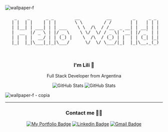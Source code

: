 ![wallpaper-f](https://github.com/user-attachments/assets/55cdbe10-b038-41e5-96d2-311209706a5f)

 <pre align="center">
  _    _      _ _        __          __        _     _ _ 
 | |  | |    | | |       \ \        / /       | |   | | |
 | |__| | ___| | | ___    \ \  /\  / /__  _ __| | __| | |
 |  __  |/ _ \ | |/ _ \    \ \/  \/ / _ \| '__| |/ _` | |
 | |  | |  __/ | | (_) |    \  /\  / (_) | |  | | (_| |_|
 |_|  |_|\___|_|_|\___/      \/  \/ \___/|_|  |_|\__,_(_)
                                                         
 </pre>

 <h3 align='center'>I'm Lili 👋</h3>

 <p align='center'>Full Stack Developer from Argentina</p>

<div align='center'>
 
![GitHub Stats](https://github-readme-stats.vercel.app/api/top-langs/?username=lilileiva&theme=nord&show_icons=true&hide_border=true&layout=compact)
![GitHub Stats](https://github-readme-stats.vercel.app/api?username=lilileiva&theme=nord&show_icons=true&hide_border=true&count_private=true)

</div>


![wallpaper-f - copia](https://github.com/user-attachments/assets/9c6143ff-c3cb-43f8-a077-ab9e9fb9dba0)

---

<h3 align='center'>Contact me 🤝🏻</h3>

<div align='center'>

[![My Portfolio Badge](https://img.shields.io/badge/my_portfolio-404D59?style=for-the-badge)](https://lilianaleiva.vercel.app/)
[![Linkedin Badge](https://img.shields.io/badge/LinkedIn-0077B5?style=for-the-badge&logo=linkedin&logoColor=white)](https://www.linkedin.com/in/lilianaleiva/)
[![Gmail Badge](https://img.shields.io/badge/Gmail-D14836?style=for-the-badge&logo=gmail&logoColor=white)](mailto:"lilianadelcleiva@gmail.com")

 </div>
